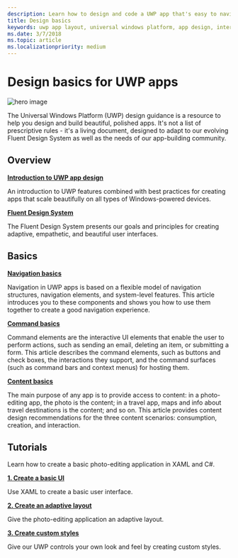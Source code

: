 ```yaml
---
description: Learn how to design and code a UWP app that's easy to navigate and looks great on a variety of devices and screen sizes.
title: Design basics
keywords: uwp app layout, universal windows platform, app design, interface
ms.date: 3/7/2018
ms.topic: article
ms.localizationpriority: medium
---
```

# Design basics for UWP apps

![hero image](images/header-design-basics.svg)

The Universal Windows Platform (UWP) design guidance is a resource to help you design and build beautiful, polished apps. It's not a list of prescriptive rules - it's a living document, designed to adapt to our evolving Fluent Design System as well as the needs of our app-building community. 

## Overview

[**Introduction to UWP app design**](design-and-ui-intro.md)

An introduction to UWP features combined with best practices for creating apps that scale beautifully on all types of Windows-powered devices.

[**Fluent Design System**](../fluent-design-system/index.md)

The Fluent Design System presents our goals and principles for creating adaptive, empathetic, and beautiful user interfaces.

## Basics

[**Navigation basics**](navigation-basics.md)

Navigation in UWP apps is based on a flexible model of navigation structures, navigation elements, and system-level features. This article introduces you to these components and shows you how to use them together to create a good navigation experience.

[**Command basics**](commanding-basics.md)

Command elements are the interactive UI elements that enable the user to perform actions, such as sending an email, deleting an item, or submitting a form. This article describes the command elements, such as buttons and check boxes, the interactions they support, and the command surfaces (such as command bars and context menus) for hosting them.

[**Content basics**](content-basics.md)

The main purpose of any app is to provide access to content: in a photo-editing app, the photo is the content; in a travel app, maps and info about travel destinations is the content; and so on. This article provides content design recommendations for the three content scenarios: consumption, creation, and interaction.

## Tutorials

Learn how to create a basic photo-editing application in XAML and C#.
<!-- <img src="images/landing-page/photolab-50.png" style="{height: 339px}" alt=" " /> -->

[**1. Create a basic UI**](xaml-basics-ui.md)

Use XAML to create a basic user interface.

[**2. Create an adaptive layout**](xaml-basics-adaptive-layout.md)

Give the photo-editing application an adaptive layout.

[**3. Create custom styles**](xaml-basics-style.md)

Give our UWP controls your own look and feel by creating custom styles.